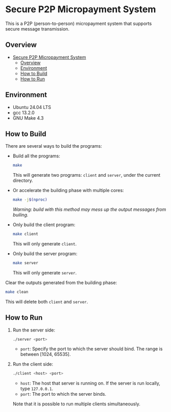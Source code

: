 # Secure P2P Micropayment System
This is a P2P (person-to-person) micropayment system that supports secure message transmission.

## Overview
- [Secure P2P Micropayment System](#secure-p2p-micropayment-system)
  - [Overview](#overview)
  - [Environment](#environment)
  - [How to Build](#how-to-build)
  - [How to Run](#how-to-run)

## Environment

- Ubuntu 24.04 LTS
- gcc 13.2.0
- GNU Make 4.3

## How to Build

There are several ways to build the programs:

- Build all the programs:
  ```bash
  make
  ```
  This will generate two programs: `client` and `server`, under the current directory.

- Or accelerate the building phase with multiple cores:
  ```bash
  make -j$(nproc)
  ```
  *Warning: build with this method may mess up the output messages from builing.*

- Only build the client program:
  ```bash
  make client
  ```
  This will only generate `client`.

- Only build the server program:
  ```bash
  make server
  ```
  This will only generate `server`.

Clear the outputs generated from the building phase:
```bash
make clean
```
This will delete both `client` and `server`.

## How to Run

1. Run the server side:
   ```bash
   ./server <port>
   ```
   - `port`: Specify the port to which the server should bind. The range is between [1024, 65535].  
 
2. Run the client side:
   ```bash
   ./client <host> <port>
   ``` 
   - `host`: The host that server is running on. If the server is run locally, type `127.0.0.1`.
   - `port`: The port to which the server binds.
   
   Note that it is possible to run multiple clients simultaneously.
